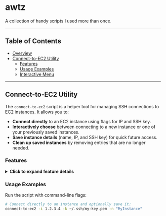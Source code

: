 # awtz

A collection of handy scripts I used more than once.

---

## Table of Contents

- [Overview](#overview)
- [Connect-to-EC2 Utility](#connect-to-ec2-utility)
  - [Features](#features)
  - [Usage Examples](#usage-examples)
  - [Interactive Menu](#interactive-menu)


---

## Connect-to-EC2 Utility

The `connect-to-ec2` script is a helper tool for managing SSH connections to EC2 instances. It allows you to:

- **Connect directly** to an EC2 instance using flags for IP and SSH key.
- **Interactively choose** between connecting to a new instance or one of your previously saved instances.
- **Save instance details** (name, IP, and SSH key) for quick future access.
- **Clean up saved instances** by removing entries that are no longer needed.

### Features

<details>
  <summary><strong>Click to expand feature details</strong></summary>

- **Command-Line Flags:**
  - `-i`: Specify the EC2 instance IP address.
  - `-k`: Specify the SSH key path (e.g., `~/.ssh/my-key.pem`).
  - `-n`: Optionally assign a name to the instance.
  - `-h`: Display the help message.

- **Interactive Menu:**
  - **Connect to an existing saved instance:** Lists all saved instances with their names, IP addresses, and key information.
  - **Connect to a new instance:** Prompts you for details and gives you the option to save the instance for future use.
  - **Clean up saved instances:** Allows you to remove outdated or unwanted saved instance entries.

- **Ease of Use:**  
  The script constructs the SSH connection string automatically (defaulting to user `ubuntu`) and handles key selection with a user-friendly menu.

</details>

### Usage Examples

Run the script with command-line flags:

```bash
# Connect directly to an instance and optionally save it:
connect-to-ec2 -i 1.2.3.4 -k ~/.ssh/my-key.pem -n "MyInstance"

